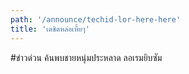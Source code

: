 ```yaml
---
path: '/announce/techid-lor-here-here'
title: 'เตชิตหล่อเหี้ยๆ'
---
```

#ข่าวด่วน ค้นพบชายหนุ่มประหลาด
ลอเรมยิบซัม